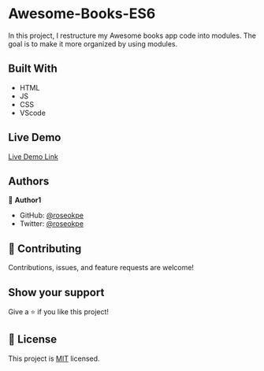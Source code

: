 # Awesome-Books-ES6
In this project, I restructure my Awesome books app code into modules. The goal is to make it more organized by using modules.

## Built With

- HTML
- JS
- CSS
- VScode

## Live Demo

[Live Demo Link]()

## Authors

👤 **Author1**

- GitHub: [@roseokpe](https://github.com/roseokpe)
- Twitter: [@roseokpe](https://twitter.com/roseokpe)

## 🤝 Contributing

Contributions, issues, and feature requests are welcome!

## Show your support

Give a ⭐️ if you like this project!

## 📝 License

This project is [MIT](./MIT.md) licensed.